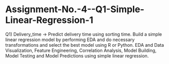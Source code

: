 # Assignment-No.-4--Q1-Simple-Linear-Regression-1
Q1) Delivery_time -> Predict delivery time using sorting time. Build a simple linear regression model by performing EDA and do necessary transformations and select the best model using R or Python.  EDA and Data Visualization, Feature Engineering, Correlation Analysis, Model Building, Model Testing and Model Predictions using simple linear regression.
